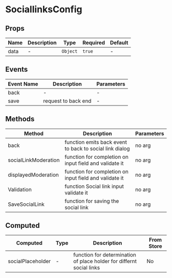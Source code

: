 # SociallinksConfig

## Props

<!-- @vuese:SociallinksConfig:props:start -->
|Name|Description|Type|Required|Default|
|---|---|---|---|---|
|data|-|`Object`|`true`|-|

<!-- @vuese:SociallinksConfig:props:end -->


## Events

<!-- @vuese:SociallinksConfig:events:start -->
|Event Name|Description|Parameters|
|---|---|---|
|back|-|-|
|save|request to back end|-|

<!-- @vuese:SociallinksConfig:events:end -->


## Methods

<!-- @vuese:SociallinksConfig:methods:start -->
|Method|Description|Parameters|
|---|---|---|
|back|function emits back event to back to social link dialog|no arg|
|socialLinkModeration|function for completion on input field and validate it|no arg|
|displayedModeration|function for completion on input field and validate it|no arg|
|Validation|function Social link input validate it|no arg|
|SaveSocialLink|function for saving the social link|no arg|

<!-- @vuese:SociallinksConfig:methods:end -->


## Computed

<!-- @vuese:SociallinksConfig:computed:start -->
|Computed|Type|Description|From Store|
|---|---|---|---|
|socialPlaceholder|-|function for determination of place holder for differnt social links|No|

<!-- @vuese:SociallinksConfig:computed:end -->


